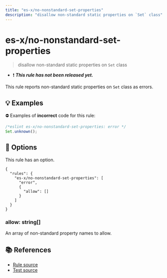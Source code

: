 ```yaml
---
title: "es-x/no-nonstandard-set-properties"
description: "disallow non-standard static properties on `Set` class"
---
```


# es-x/no-nonstandard-set-properties
> disallow non-standard static properties on `Set` class

- ❗ <badge text="This rule has not been released yet." vertical="middle" type="error"> ***This rule has not been released yet.*** </badge>

This rule reports non-standard static properties on `Set` class as errors.

## 💡 Examples

⛔ Examples of **incorrect** code for this rule:

<eslint-playground type="bad">

```js
/*eslint es-x/no-nonstandard-set-properties: error */
Set.unknown();
```

</eslint-playground>

## 🔧 Options

This rule has an option.

```jsonc
{
  "rules": {
    "es-x/no-nonstandard-set-properties": [
      "error",
      {
        "allow": []
      }
    ]
  }
}
```

### allow: string[]

An array of non-standard property names to allow.

## 📚 References

- [Rule source](https://github.com/eslint-community/eslint-plugin-es-x/blob/master/lib/rules/no-nonstandard-set-properties.js)
- [Test source](https://github.com/eslint-community/eslint-plugin-es-x/blob/master/tests/lib/rules/no-nonstandard-set-properties.js)
